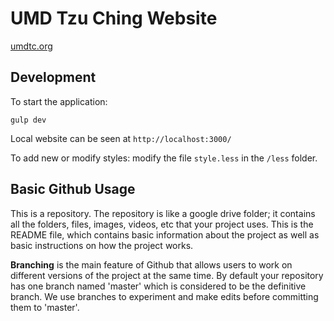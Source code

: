 # UMD Tzu Ching Website

[umdtc.org](http://umdtc.org)

## Development
To start the application:
```
gulp dev
```
Local website can be seen at `http://localhost:3000/`

To add new or modify styles: modify the file `style.less` in the `/less` folder.

## Basic Github Usage

This is a repository. The repository is like a google drive folder; it contains all the folders, files, images, videos, etc that your project uses. This is the README file, which contains basic information about the project as well as basic instructions on how the project works. 

**Branching** is the main feature of Github that allows users to work on different versions of the project at the same time.
By default your repository has one branch named 'master' which is considered to be the definitive branch. We use branches to experiment and make edits before committing them to 'master'.
